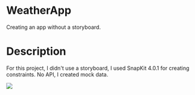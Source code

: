 # WeatherApp
Creating an app without a storyboard.

# Description

For this project, I didn't use a storyboard, I used SnapKit 4.0.1 for creating constraints.
No API, I created mock data.

![](Images/Main.png)
